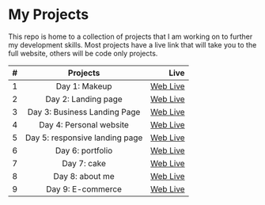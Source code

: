 <h1>My Projects</h1>
<p>This repo is home to a collection of projects that I am working on to further my development skills. Most projects have a live link that will take you to the full website, others will be code only projects.</p>

| #   |               Projects               |                                                                                                         Live |
| --- | :----------------------------------: | -----------------------------------------------------------------------------------------------------------: |
| 1   |        Day 1: Makeup      |          [Web Live](https://rumina23.github.io/50%20projects%20in%2050%20days/makeup/index.html) |
| 2   |        Day 2: Landing page      |          [Web Live](https://rumina23.github.io/50%20projects%20in%2050%20days/landing%20page/index.html) |
| 3   |        Day 3: Business Landing Page      |          [Web Live](https://rumina23.github.io/50%20projects%20in%2050%20days/Business%20Landing%20Page/index.html) |
| 4   |        Day 4: Personal website     |          [Web Live](https://rumina23.github.io/50%20projects%20in%2050%20days/Personal%20website/index.html) |
   | 5   |        Day 5: responsive landing page     |          [Web Live](https://rumina23.github.io/50%20projects%20in%2050%20days/responsive%20landing%20page/index.html) |
| 6   |        Day 6: portfolio    |          [Web Live](https://rumina23.github.io/50%20projects%20in%2050%20days/portfolio%20/index.html) |
| 7   |        Day 7: cake    |          [Web Live](https://rumina23.github.io/50%20projects%20in%2050%20days/cake/index.html) |
| 8   |        Day 8: about me    |          [Web Live](https://rumina23.github.io/50%20projects%20in%2050%20days/new%20about%20me/index.html) |
| 9   |        Day 9: E-commerce    |          [Web Live](https://rumina23.github.io/https://github.com/rumina23/rumina23.github.io/blob/main/50%20projects%20in%2050%20days/E-commerce/index.html) |
